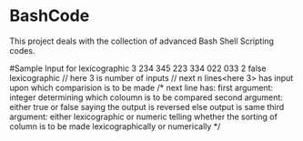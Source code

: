 # BashCode
This project deals with the collection of advanced Bash Shell Scripting codes.

#Sample Input for lexicographic
3
234 345
223 334
022 033
2 false lexicographic
// here 3 is number of inputs
// next n lines<here 3> has input upon which comparision is to be made
/* next line has:
         first argument: integer determining which coloumn is to be compared
         second argument: either true or false saying the output is reversed <if true> else output is same <if false>
         third argument: either lexicographic or numeric telling whether the sorting of column is to be made lexicographically or                                   numerically 
  */
